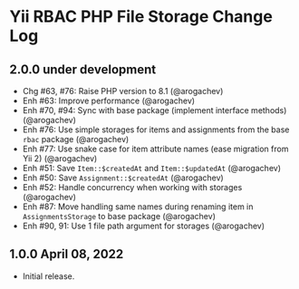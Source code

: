 # Yii RBAC PHP File Storage Change Log

## 2.0.0 under development

- Chg #63, #76: Raise PHP version to 8.1 (@arogachev)
- Enh #63: Improve performance (@arogachev)
- Enh #70, #94: Sync with base package (implement interface methods) (@arogachev)
- Enh #76: Use simple storages for items and assignments from the base `rbac` package (@arogachev)
- Enh #77: Use snake case for item attribute names (ease migration from Yii 2) (@arogachev)
- Enh #51: Save `Item::$createdAt` and `Item::$updatedAt` (@arogachev)
- Enh #50: Save `Assignment::$createdAt` (@arogachev)
- Enh #52: Handle concurrency when working with storages (@arogachev)
- Enh #87: Move handling same names during renaming item in `AssignmentsStorage` to base package (@arogachev)
- Enh #90, 91: Use 1 file path argument for storages (@arogachev)

## 1.0.0 April 08, 2022

- Initial release.
